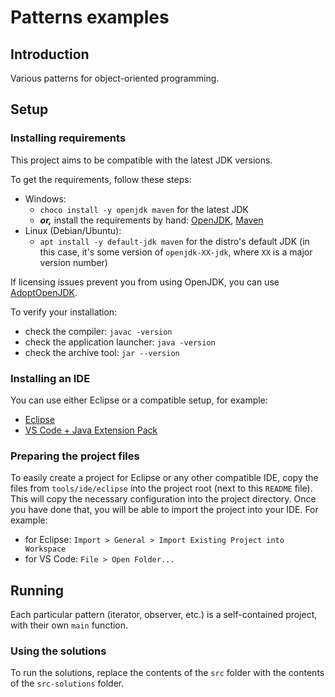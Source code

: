 # Patterns examples

## Introduction

Various patterns for object-oriented programming.


## Setup

### Installing requirements

This project aims to be compatible with the latest JDK versions.

To get the requirements, follow these steps:

-   Windows:
    -   `choco install -y openjdk maven` for the latest JDK
    -   ***or,*** install the requirements by hand: [OpenJDK](https://jdk.java.net/), [Maven](https://maven.apache.org/)
-   Linux (Debian/Ubuntu):
    -   `apt install -y default-jdk maven` for the distro's default JDK (in this case, it's some version of `openjdk-XX-jdk`, where `XX` is a major version number)

If licensing issues prevent you from using OpenJDK, you can use [AdoptOpenJDK](https://adoptopenjdk.net/installation).

To verify your installation:

-   check the compiler: `javac -version`
-   check the application launcher: `java -version`
-   check the archive tool: `jar --version`


### Installing an IDE

You can use either Eclipse or a compatible setup, for example:

-   [Eclipse](https://www.eclipse.org/downloads/packages/)
-   [VS Code + Java Extension Pack](https://code.visualstudio.com/docs/languages/java)


### Preparing the project files

To easily create a project for Eclipse or any other compatible IDE, copy the files from
`tools/ide/eclipse` into the project root (next to this `README` file). This will copy the
necessary configuration into the project directory. Once you have done that, you will be able
to import the project into your IDE. For example:

-   for Eclipse: `Import > General > Import Existing Project into Workspace`
-   for VS Code: `File > Open Folder...`


## Running

Each particular pattern (iterator, observer, etc.) is a self-contained project, with their own `main` function.


### Using the solutions

To run the solutions, replace the contents of the `src` folder with the contents of the `src-solutions` folder.
